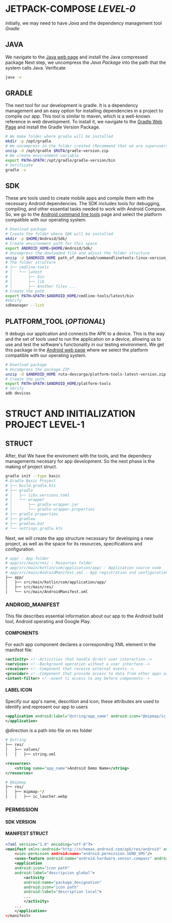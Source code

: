 # JETPACK-COMPOSE ***LEVEL-0***
initially, we may need to have *Java* and the dependency management tool *Gradle*
## JAVA
We navigate to the [Java web page](https://www.java.com/es/download/linux_manual.jsp) and install the Java compressed package 
Next step, we uncompress the _Java Package_ into the path that the system calls Java.
Verificate
```bash
java -v
```
## GRADLE
The next tool for our development is gradle. It is a dependency management and an easy option for installing dependencies in a project to compile our app. This tool is similar to maven, which is a well-known reference in web development.
To install it, we navigate to the [Gradle Web Page](https://gradle.org/releases/) and install the Gradle Version Package.
```bash
# We make folder where gradle will be installed
mkdir -p /opt/gradle
# We uncompress in the folder created (Recommend that we are superusers)
unzip -d /opt/gradle $RUTA/gradle-version.zip
# We create environment variable
export PATH=$PATH:/opt/gradle/gradle-version/bin
# Verificate
gradle -v
```
##  SDK
These are tools used to create mobile apps and compile them with the necessary Android dependencies. The SDK includes tools for debugging, compiling, and other essential tasks needed to work with Android Compose.
So, we go to the [Android command line tools](https://developer.android.com/studio#command-line-tools-only) page and select the  platform compatible with our operating system.
```bash
# Download package
# Create the folder where SDK will be installed
mkdir -p $HOME/Android/Sdk/
# Create environment path for this space
export ANDROID_HOME=$HOME/Android/Sdk/
# Uncompress the dowloaded file and adjust the folder structure
unzip -d $ANDROID_HOME path_of_download/commandlinetools-linux-version_latest.zip
# The folder structure
# ├── cmdline-tools
# │   └── latest
# │       ├── bin
# │       ├── lib
# │       ├── Another files ...
# Create the path
export PATH=$PATH:$ANDROID_HOME/cmdline-tools/latest/bin
#Verify
sdkmanager --list
```
## PLATFORM_TOOL (**_OPTIONAL_**)
It debugs our application and connects the APK to a device. This is the way and the set of tools used to run the application on a device, allowing us to use and test the software's functionality in our testing environment.
We get this package in the [Android web page](https://developer.android.com/tools/releases/platform-tools) where we select the platform compatible with our operating system.
```bash
# Download package
# Uncompress the package ZIP
unzip -d $ANDROID_HOME ruta-descarga/platform-tools-latest-version.zip
# Create the path
export PATH=$PATH:$ANDROID_HOME/platform-tools
# Verify
adb devices
```
# STRUCT AND INITIALIZATION PROJECT LEVEL-1
## STRUCT
After, that We have the enviroment with the tools, and the dependecy managements necesary for app development. So the next phase is the making of project struct.
```bash
gradle init --type basic
# Gradle Basic Project
# ├── build.gradle.kts
# ├── gradle
# │   ├── libs.versions.toml
# │   └── wrapper
# │       ├── gradle-wrapper.jar
# │       └── gradle-wrapper.properties
# ├── gradle.properties
# ├── gradlew
# ├── gradlew.bat
# └── settings.gradle.kts
```
Next, we will create the app structure necessary for developing a new project, as well as the space for its resources, specifications and configuration.
```bash
# app/ : App folder
# app/src/main/res/ : Resources folder
# app/src/main/kotlin/com/application/app/ : Application source code
# app/src/main/AndroidManifest.xml : App registration snd configuration
├── app/
│   ├── src/main/kotlin/com/application/app/
│   ├── src/main/res/
│   └── src/main/AndroidManifest.xml
```
### ANDROID_MANIFEST
This file describes essential information about our app to the Android build tool, Android operating and Google Play.
#### COMPONENTS
For each app component declares a corresponding XML element in the manifest file:
```xml
<activity> <!--Activities that handle direct user interaction-->
<services> <!--Background operation without a user interface-->
<receiver> <!--Component that receive external events-->
<provider> <!--Component that provide access to data from other apps or from the same app-->
<intent-filter> <!--event ti access to any before components-->
```
#### LABEL ICON
Specify our app's name, descrition and icon, these attributes are used to identify and represent our app to users
```xml
<application android:label="@string/app_name" android:icon="@mipmap/ic_laucher">
</application>
```
@direction is a path into file on res folder
```bash
# @string
├── res/
│   ├── values/
│   │   ├── string.xml
```
```xml
<resources>
	<string name="app_name">Android Demo Name</string>
</resources>
```
```bash
# @mipmap
├── res/
│   ├── mipmap-*/
│   │   ├── ic_laucher.webp
```
### PERMISSION

#### SDK VERSION

#### MANIFEST STRUCT
```xml
<?xml version="1.0" encoding="utf-8"?>
<manifest xmlns:android="http://schemas.android.com/apk/res/android" xmlns:tools="http://schemas.android.com/tools"
	<uses-permisson android:name="android.permission.SEND_SMS"/>
	<uses-feature android:name="android.hardware.sensor.compass" androis:required="true"/>
	<application
	android:icon="icon path"
	android:label="descripcion global">
		<activity 
		android:name="package_designation"
		android:icon="icon path"
		android:label="description local">
		...	
		</activity>
	...
	</application>
</manifest>
```

